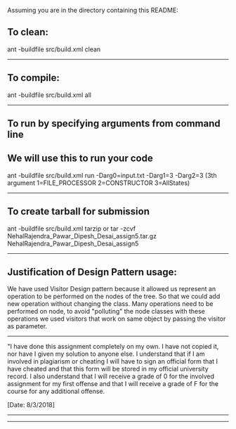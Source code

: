 Assuming you are in the directory containing this README:

## To clean:
ant -buildfile src/build.xml clean

-----------------------------------------------------------------------
## To compile: 
ant -buildfile src/build.xml all

-----------------------------------------------------------------------
## To run by specifying arguments from command line 
## We will use this to run your code

ant -buildfile src/build.xml run -Darg0=input.txt -Darg1=3 
-Darg2=3
(3th argument 1=FILE_PROCESSOR 2=CONSTRUCTOR 3=AllStates)

-----------------------------------------------------------------------

## To create tarball for submission
ant -buildfile src/build.xml tarzip or tar -zcvf NehalRajendra_Pawar_Dipesh_Desai_assign5.tar.gz NehalRajendra_Pawar_Dipesh_Desai_assign5

-----------------------------------------------------------------------

## Justification of Design Pattern usage: 
We have used Visitor Design pattern because it allowed us represent an operation to be performed on the nodes of the tree.  So that we could add new operation without changing the class. Many operations need to be performed on node, to avoid "polluting" the node classes with these operations we used visitors that work on same object by passing the visitor as parameter. 

-----------------------------------------------------------------------

"I have done this assignment completely on my own. I have not copied
it, nor have I given my solution to anyone else. I understand that if
I am involved in plagiarism or cheating I will have to sign an
official form that I have cheated and that this form will be stored in
my official university record. I also understand that I will receive a
grade of 0 for the involved assignment for my first offense and that I
will receive a grade of F for the course for any additional
offense.

[Date: 8/3/2018]

-----------------------------------------------------------------------
-----------------------------------------------------------------------
